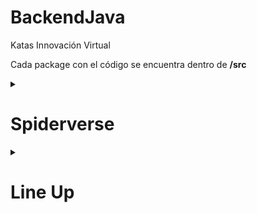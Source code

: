 # BackendJava
Katas Innovación Virtual

Cada package con el código se encuentra dentro de **/src**
<details><summary> <h1> Spiderverse </h1> </summary>

<ul>
  <li>
    <h2> Diagrama de clases</h2>
    <img src="https://user-images.githubusercontent.com/49338963/166132297-115022c7-9596-4262-9cfa-925f714ee94d.png" alt="drawing" width="600"/>

  </li>
  <li>
    <h2> Spideverse funcionando</h2>

    La ejecución de sus poderes se ven en la linea rosa en la parte inferior. Observa que Ghost Spider se puede
      transportar al universo de Capitan Spider

![spiderVerse](https://user-images.githubusercontent.com/49338963/166129309-e65c5287-342c-4033-9c58-245884c547dd.gif)
  </li>
</ul>

</details>


<details><summary> <h1> Line Up</h1> </summary>

<ul>
  <li>
    <h2> Diagrama de clases</h2>
    <img src="https://user-images.githubusercontent.com/49338963/166189392-9d381a90-9309-411e-b3c6-f80c45cfd455.png" alt="drawing" width="600"/>

  </li>
  <li>
    <h2> Line Up funcionando</h2>

    Captura acelerada del funcionamiento del programa.

![lineUp](https://user-images.githubusercontent.com/49338963/166337932-410798ab-1957-42ea-8c26-74c367bd937f.gif)

    Video del concierto completo aquí:

[![Alt text](https://img.youtube.com/vi/7wQuFQe4EMo/0.jpg)](https://www.youtube.com/watch?v=7wQuFQe4EMo)
  </li>
</ul>

</details>

